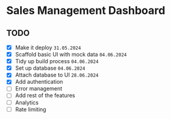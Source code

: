 # Sales Management Dashboard

## TODO

- [x] Make it deploy `31.05.2024`
- [x] Scaffold basic UI with mock data `04.06.2024`
- [x] Tidy up build process `04.06.2024`
- [x] Set up database `04.06.2024`
- [x] Attach database to UI `28.06.2024`
- [x] Add authentication
- [ ] Error management
- [ ] Add rest of the features
- [ ] Analytics
- [ ] Rate limiting
